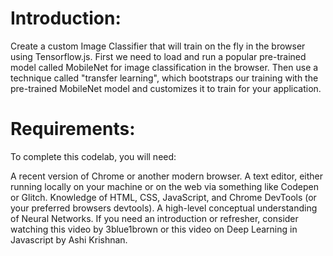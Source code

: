# Introduction:
Create a custom Image Classifier that will train on the fly in the browser using Tensorflow.js. First we need to load and run a popular pre-trained model called MobileNet for image classification in the browser. Then use a technique called "transfer learning", which bootstraps our training with the pre-trained MobileNet model and customizes it to train for your application.

# Requirements:
To complete this codelab, you will need:

A recent version of Chrome or another modern browser.
A text editor, either running locally on your machine or on the web via something like Codepen or Glitch.
Knowledge of HTML, CSS, JavaScript, and Chrome DevTools (or your preferred browsers devtools).
A high-level conceptual understanding of Neural Networks. If you need an introduction or refresher, consider watching this video by 3blue1brown or this video on Deep Learning in Javascript by Ashi Krishnan.

